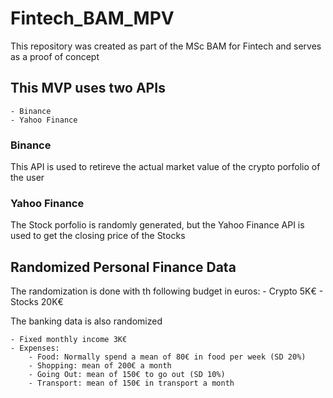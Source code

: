 # Fintech_BAM_MPV
This repository was created as part of the MSc BAM for Fintech and serves as a proof of concept 

## This MVP uses two APIs 
    - Binance 
    - Yahoo Finance

### Binance 
This API is used to retireve the actual market value of the crypto porfolio of the user 

### Yahoo Finance
The Stock porfolio is randomly generated, but the Yahoo Finance API is used to get the closing price of the Stocks 

## Randomized Personal Finance Data 
The randomization is done with th following budget in euros:
    - Crypto 5K€
    - Stocks 20K€

The banking data is also randomized

    - Fixed monthly income 3K€
    - Expenses:
        - Food: Normally spend a mean of 80€ in food per week (SD 20%)
        - Shopping: mean of 200€ a month
        - Going Out: mean of 150€ to go out (SD 10%)
        - Transport: mean of 150€ in transport a month
